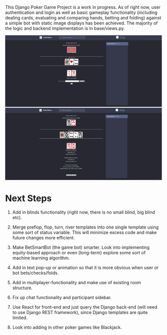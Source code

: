 This Django Poker Game Project is a work in progress. As of right now, user authentication and login as well as basic gameplay functionality (including dealing cards, evaluating and comparing hands, betting and folding) against a simple bot with static image displays has been achieved. The majority of the logic and backend implementation is in base/views.py.

![Screenshot of In-Game Play](static/images/screenshot2.png)
![Screenshot of End of Hand](static/images/screenshot.png)

# Next Steps
1. Add in blinds functionality (right now, there is no small blind, big blind etc).

2. Merge preflop, flop, turn, river templates into one single template using some sort of status variable. This will minimize excess code and make future changes more efficient.

3. Make BetSmartBot (the game bot) smarter. Look into implementing equity-based approach or even (long-term) explore some sort of machine learning algorithm.

4. Add in text pop-up or animation so that it is more obvious when user or bot bets/checks/folds.

5. Add in multiplayer-functionality and make use of existing room structure.

6. Fix up chat functionality and participant sidebar.

7. Use React for front-end and just query the Django back-end (will need to use Django REST framework), since Django templates are quite limited.

8. Look into adding in other poker games like Blackjack.

